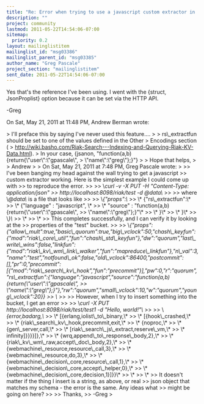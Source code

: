 ```yaml
---
title: "Re: Error when trying to use a javascript custom extractor in	Riaksearch"
description: ""
project: community
lastmod: 2011-05-22T14:54:06-07:00
sitemap:
  priority: 0.2
layout: mailinglistitem
mailinglist_id: "msg03386"
mailinglist_parent_id: "msg03385"
author_name: "Greg Pascale"
project_section: "mailinglistitem"
sent_date: 2011-05-22T14:54:06-07:00
---
```



Yes that's the reference I've been using. I went with the {struct,
JsonProplist} option because it can be set via the HTTP API.

-Greg

On Sat, May 21, 2011 at 11:48 PM, Andrew Berman  wrote:

&gt; I'll preface this by saying I've never used this feature....
&gt;
&gt; rs\\_extractfun should be set to one of the values defined in the Other
&gt; Encodings section (
&gt; http://wiki.basho.com/Riak-Search---Indexing-and-Querying-Riak-KV-Data.html).
&gt; In your case, {jsanon, "function(a,b){return{\\"user\\":\\"gpascale\\",
&gt; \\"name\\":\\"greg\\"};}"}
&gt;
&gt; Hope that helps,
&gt;
&gt; Andrew
&gt;
&gt; On Sat, May 21, 2011 at 7:48 PM, Greg Pascale  wrote:
&gt;
&gt;&gt; I've been banging my head against the wall trying to get a javascript
&gt;&gt; custom extractor working. Here is the simplest example I could come up with
&gt;&gt; to reproduce the error.
&gt;&gt;
&gt;&gt; \\*curl -v -X PUT -H "Content-Type: application/json"
&gt;&gt; http://localhost:8098/riak/test -d @data\\*
&gt;&gt;
&gt;&gt; where \\*@data\\* is a file that looks like
&gt;&gt;
&gt;&gt; \\*{"props":\\*
&gt;&gt; \\* {"rs\\_extractfun":\\*
&gt;&gt; \\* {"language" : "javascript", \\*
&gt;&gt; \\* "source" : "function(a,b){return{\\"user\\":\\"gpascale\\",
&gt;&gt; \\"name\\":\\"greg\\"};}"\\*
&gt;&gt; \\* }\\*
&gt;&gt; \\* }\\*
&gt;&gt; \\*}\\*
&gt;&gt; \\*
&gt;&gt; \\*
&gt;&gt; This completes successfully, and I can verify it by looking at the
&gt;&gt; properties of the "test" bucket.
&gt;&gt;
&gt;&gt; \\*{"props":{"allow\\_mult":true,"basic\\_quorum":true,"big\\_vclock":50,"chash\\_keyfun":{"mod":"riak\\_core\\_util","fun":"chash\\_std\\_keyfun"},"dw":"quorum","last\\_write\\_wins":false,"linkfun":{"mod":"riak\\_kv\\_wm\\_link\\_walker","fun":"mapreduce\\_linkfun"},"n\\_val":3,"name":"test","notfound\\_ok":false,"old\\_vclock":86400,"postcommit":[],"pr":0,"precommit":[{"mod":"riak\\_search\\_kv\\_hook","fun":"precommit"}],"pw":0,"r":"quorum","rs\\_extractfun":{"language":"javascript","source":"function(a,b){return{\\"user\\":\\"gpascale\\",
&gt;&gt; \\"name\\":\\"greg\\"};}"},"rw":"quorum","small\\_vclock":10,"w":"quorum","young\\_vclock":20}}
&gt;&gt; \\*
&gt;&gt;
&gt;&gt; However, when I try to insert something into the bucket, I get an error
&gt;&gt;
&gt;&gt; \\*curl -X PUT http://localhost:8098/riak/test/test1 -d "Hello, world!"\\*
&gt;&gt;
&gt;&gt; \\*{error,badarg,\\*
&gt;&gt; \\* [{erlang,iolist\\_to\\_binary,\\*
&gt;&gt; \\* [{hook\\_crashed,\\*
&gt;&gt; \\* {riak\\_search\\_kv\\_hook,precommit,exit,\\*
&gt;&gt; \\* {noproc,\\*
&gt;&gt; \\* {gen\\_server,call,\\*
&gt;&gt; \\* [riak\\_search\\_js\\_extract,reserve\\_vm,\\*
&gt;&gt; \\* infinity]}}}}]},\\*
&gt;&gt; \\* {wrq,append\\_to\\_response\\_body,2},\\*
&gt;&gt; \\* {riak\\_kv\\_wm\\_raw,accept\\_doc\\_body,2},\\*
&gt;&gt; \\* {webmachine\\_resource,resource\\_call,3},\\*
&gt;&gt; \\* {webmachine\\_resource,do,3},\\*
&gt;&gt; \\* {webmachine\\_decision\\_core,resource\\_call,1},\\*
&gt;&gt; \\* {webmachine\\_decision\\_core,accept\\_helper,0},\\*
&gt;&gt; \\* {webmachine\\_decision\\_core,decision,1}]}}\\*
&gt;&gt; \\*
&gt;&gt; \\*
&gt;&gt; It doesn't matter if the thing I insert is a string, as above, or real
&gt;&gt; json object that matches my schema - the error is the same. Any ideas what
&gt;&gt; might be going on here?
&gt;&gt;
&gt;&gt; Thanks,
&gt;&gt; -Greg
&gt;
